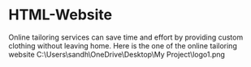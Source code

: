 # HTML-Website
Online tailoring services can save time and effort by providing custom clothing without leaving home. Here is the one of the online tailoring website
C:\Users\sandh\OneDrive\Desktop\My Project\logo1.png
